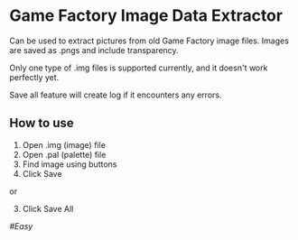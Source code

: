 ﻿# Game Factory Image Data Extractor

Can be used to extract pictures from old Game Factory image files.
Images are saved as .pngs and include transparency. 

Only one type of .img files is supported currently, and it doesn't work perfectly yet.

Save all feature will create log if it encounters any errors.

## How to use

 1. Open .img (image) file
 2. Open .pal (palette) file
 3. Find image using buttons
 4. Click Save

or

 3. Click Save All

*#Easy*
